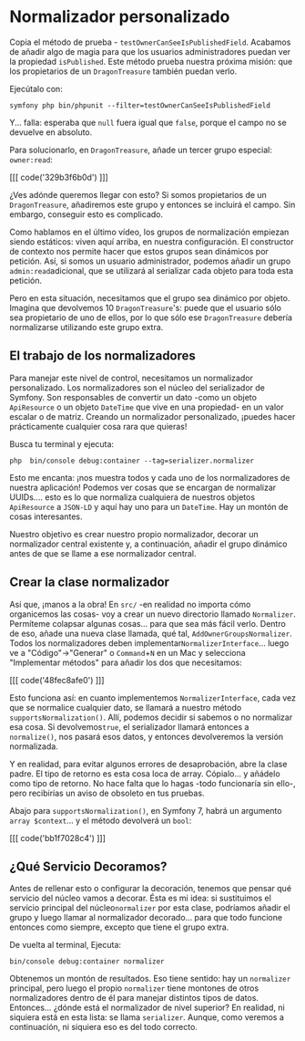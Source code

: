 # Normalizador personalizado

Copia el método de prueba - `testOwnerCanSeeIsPublishedField`. Acabamos de añadir algo de magia para que los usuarios administradores puedan ver la propiedad `isPublished`. Este método prueba nuestra próxima misión: que los propietarios de un `DragonTreasure` también puedan verlo.

Ejecútalo con:

```terminal
symfony php bin/phpunit --filter=testOwnerCanSeeIsPublishedField
```

Y... falla: esperaba que `null` fuera igual que `false`, porque el campo no se devuelve en absoluto.

Para solucionarlo, en `DragonTreasure`, añade un tercer grupo especial: `owner:read`:

[[[ code('329b3f6b0d') ]]]

¿Ves adónde queremos llegar con esto? Si somos propietarios de un `DragonTreasure`, añadiremos este grupo y entonces se incluirá el campo. Sin embargo, conseguir esto es complicado.

Como hablamos en el último vídeo, los grupos de normalización empiezan siendo estáticos: viven aquí arriba, en nuestra configuración. El constructor de contexto nos permite hacer que estos grupos sean dinámicos por petición. Así, si somos un usuario administrador, podemos añadir un grupo `admin:read`adicional, que se utilizará al serializar cada objeto para toda esta petición.

Pero en esta situación, necesitamos que el grupo sea dinámico por objeto. Imagina que devolvemos 10 `DragonTreasure`'s: puede que el usuario sólo sea propietario de uno de ellos, por lo que sólo ese `DragonTreasure` debería normalizarse utilizando este grupo extra.

## El trabajo de los normalizadores

Para manejar este nivel de control, necesitamos un normalizador personalizado. Los normalizadores son el núcleo del serializador de Symfony. Son responsables de convertir un dato -como un objeto `ApiResource` o un objeto `DateTime` que vive en una propiedad- en un valor escalar o de matriz. Creando un normalizador personalizado, ¡puedes hacer prácticamente cualquier cosa rara que quieras!

Busca tu terminal y ejecuta:

```terminal
php  bin/console debug:container --tag=serializer.normalizer
```

Esto me encanta: ¡nos muestra todos y cada uno de los normalizadores de nuestra aplicación! Podemos ver cosas que se encargan de normalizar UUIDs.... esto es lo que normaliza cualquiera de nuestros objetos `ApiResource` a `JSON-LD` y aquí hay uno para un `DateTime`. Hay un montón de cosas interesantes.

Nuestro objetivo es crear nuestro propio normalizador, decorar un normalizador central existente y, a continuación, añadir el grupo dinámico antes de que se llame a ese normalizador central.

## Crear la clase normalizador

Así que, ¡manos a la obra! En `src/` -en realidad no importa cómo organicemos las cosas- voy a crear un nuevo directorio llamado `Normalizer`. Permíteme colapsar algunas cosas... para que sea más fácil verlo. Dentro de eso, añade una nueva clase llamada, qué tal, `AddOwnerGroupsNormalizer`. Todos los normalizadores deben implementar`NormalizerInterface`... luego ve a "Código"->"Generar" o `Command`+`N` en un Mac y selecciona "Implementar métodos" para añadir los dos que necesitamos:

[[[ code('48fec8afe0') ]]]

Esto funciona así: en cuanto implementemos `NormalizerInterface`, cada vez que se normalice cualquier dato, se llamará a nuestro método `supportsNormalization()`. Allí, podemos decidir si sabemos o no normalizar esa cosa. Si devolvemos`true`, el serializador llamará entonces a `normalize()`, nos pasará esos datos, y entonces devolveremos la versión normalizada.

Y en realidad, para evitar algunos errores de desaprobación, abre la clase padre. El tipo de retorno es esta cosa loca de array. Cópialo... y añádelo como tipo de retorno. No hace falta que lo hagas -todo funcionaría sin ello-, pero recibirías un aviso de obsoleto en tus pruebas.

Abajo para `supportsNormalization()`, en Symfony 7, habrá un argumento `array $context`... y el método devolverá un `bool`:

[[[ code('bb1f7028c4') ]]]

## ¿Qué Servicio Decoramos?

Antes de rellenar esto o configurar la decoración, tenemos que pensar qué servicio del núcleo vamos a decorar. Ésta es mi idea: si sustituimos el servicio principal del núcleo`normalizer` por esta clase, podríamos añadir el grupo y luego llamar al normalizador decorado... para que todo funcione entonces como siempre, excepto que tiene el grupo extra.

De vuelta al terminal, Ejecuta:

```terminal
bin/console debug:container normalizer
```

Obtenemos un montón de resultados. Eso tiene sentido: hay un `normalizer` principal, pero luego el propio `normalizer` tiene montones de otros normalizadores dentro de él para manejar distintos tipos de datos. Entonces... ¿dónde está el normalizador de nivel superior? En realidad, ni siquiera está en esta lista: se llama `serializer`. Aunque, como veremos a continuación, ni siquiera eso es del todo correcto.
